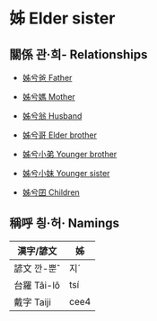 # 姊 Elder sister

## 關係 관·희- Relationships

- [姊兮爸 Father](member2.md)

- [姊兮媽 Mother](member3.md)

- [姊兮翁 Husband](member23.md)

- [姊兮哥 Elder brother](member4.md)

- [姊兮小弟 Younger brother](member6.md)

- [姊兮小妹 Younger sister](member7.md)

- [姊兮囝 Children](member25.md)



## 稱呼 칑·허· Namings

漢字/諺文 | 姊
--- | ---
諺文 깐-뿐ˆ | 지ˊ
台羅 Tâi-lô | tsí
戴字 Taiji | cee4



